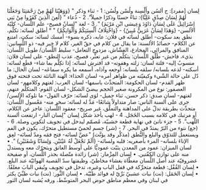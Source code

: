 ‌لِسان [مفرد]: ج ألسُن وأَلْسِنة ولُسْن ولُسُن:
1 - ثناء وذكر " {وَوَهَبْنَا لَهُمْ مِنْ رَحْمَتِنَا وَجَعَلْنَا لَهُمْ ‌لِسَانَ صِدْقٍ عَلِيًّا}: ثناءً حسنًا وذكرًا جميلاً".
2 - دُعاء " {لُعِنَ الَّذِينَ كَفَرُوا مِنْ بَنِي إِسْرَائِيلَ عَلَى ‌لِسَانِ دَاوُدَ وَعِيسَى ابْنِ مَرْيَمَ} ".
3 - لغة "‌لسانٌ فصيح- علم اللِّسان- كليّة الألسن- {وَهَذَا ‌لِسَانٌ عَرَبِيٌّ مُبِينٌ} - {وَاخْتِلَافُ أَلْسِنَتِكُمْ وَأَلْوَانِكُمْ} " ° أطلق لسانَه: تكلَّم، نطق بعد سكوت- أطلق لسانَه في فلان: عابه، ذكره بسوء- أمسك لسانَه: سكت، امتنع عن الكلام- حصائدُ الألسنة: ما يقال من كلام في حقّ الغير، كلام لا خير فيه- ذو اللِّسانين: المنافق والمرائِي، المخادع، الغشّاش، مزدوج التعامل- سليط اللِّسان/ طويل اللِّسان: بذيء، فاحش- طَلْق اللِّسان: يتكلَّم من غير تعثُّر، فصيح، عذب النطق- على ‌لسان فلان: منسوبٌ إليه- فلتة ‌لسان: زلته وهفوته- قد افترش لسانَه: إذا تكِلَّم بما شاء- قطَع لسانَه: أسكته- لذعه بلسانه/ سلقه بلسانه: أوجعه وآذاه، أسمعه ما يكره سماعَه- ‌لسان الحال: ما دّل على حالة الشّيء وكيفيّته من ظواهر أمره- ‌لسان الحذاء: الهنة الناتئة تحت فتحته فوق ظهر القدم- ‌لسان الحكومة: المتحدِّث باسمها- ‌لسان العرب: لغتهم وكلامهم- ‌لسان العصفور: نوع من المكرونة صغير الحجم بيضيّ الشكل- ‌لسان القوم: المتكلِّم عنهم، لغتهم-
 ‌لسان صدق: ذكر حسن، ثناء جميل- لوَى لسانَه: حرّف القولَ- ما تلوكه الألسن/ جرى على ألسنة الناس: صار متداولاً شائعًا- مَدَّ له لسانَه: سخر منه- مَعْسول اللِّسان: متحدِّث بطريقة تدلّ على المداهنة والتملُّق، غير صريح- معقود اللِّسان: عاجز عن الكلام، أو مرتبك في كلامه بسبب الخَجَل.
4 - لهب يأخذ شكل ‌لِسان "‌لِسان النار- ارتفعت ألسنة اللّهب".
5 - جزء ناتئ في نهاية قطعة خشبيّة، مُصمّم ليدخل في تجويف لتكوين وصلة.
6 - (جغ) نتوء من البَرّ يمتدّ في البحر.
7 - (شر) جسم لحميّ مستطيل متحرّك، يكون في الفم ويستعمل للتذوّق والبلع والنُّطق (مذكَّر وقد يؤنَّث) "عضَّ لسانَه- فتح فمَه ومدّ لسانَه- لعِق الإناءَ بلسانه- المرء بأصغريه: قلبه ولسانَه- {أَلَمْ نَجْعَلْ لَهُ عَيْنَيْنِ. وَلِسَانًا وَشَفَتَيْنِ} ".
• ‌لسان الميزان: عمود من المعدن يثبّت عموديًّا على أوسط العاتق ويتحرّك معه ويستدلّ منه على توازن الكفّتين.
• ‌لِسان المِزْمار: (شر) زائدة متّصلة بجذر اللِّسان، أو صفيحة غضروفيّة عند أصل اللِّسان مغطّاة بغشاء مخاطيّ، وظيفتها سدّ القصبة الهوائيّة عند البلع.
• ‌لِسان القُفْل: قطعة متحرِّكة في قفل الباب وغيره، تدخل في تجويف وتُبقي البابَ مغلقًا.
• ‌لِسان الحَمَل: (نت) نبات عشبيّ بَرِّيّ له فوائد طبّيّة.
• ‌لِسان الثَّور: (نت) نبات طبِّيّ يكثر في لبنان وفي معظم مناطق حوض البحر المتوسِّط، ورقه يُشبه ‌لسان الثور